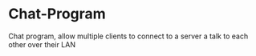 # Chat-Program
Chat program, allow multiple clients to connect to a server a talk to each other over their LAN
